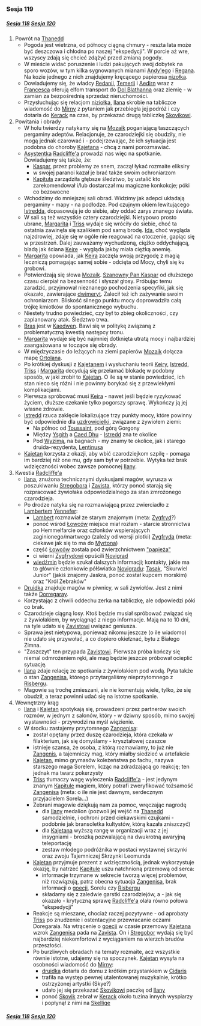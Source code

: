 ### Sesja 119
##### [Sesja 118](#sesja-118) [Sesja 120](#sesja-120)
1. Powrót na [Thanedd](#l_wyspa_thanedd)
    - Pogoda jest wietrzna, od północy ciągną chmury - reszta lata może być deszczowa i chłodna po naszej "ekspedycji". W porcie aż wre, wszyscy zdają się chcieć zdążyć przed zmianą pogody.
    - W mieście widać poruszenie i ludzi pakujących swój dobytek na sporo wozów, w tym kilka sygnowanych mianami [Andy'ego](#p_andy) i [Regana](#p_regan). Na kozie jednego z nich znajdujemy kręcącego papierosa [nizołka](#p_andy).
    - Dowiadujemy się, że władcy [Redanii](#l_redania), [Temerii](#l_temeria) i [Aedirn](#l_aedirn) wraz z [Francescą](#p_francesca) oferują elfom transport do [Dol Blathanna](#l_dol_blathanna) oraz ziemię - w zamian za bezpośrednią sprzedaż nieruchomości.
    - Przysłuchując się relacjom [niziołka](#p_andy), [Ilana](#g_ilana) skrobie na tabliczce wiadomość do [Mirny](#p_mirna) z pytaniem jak przebiegła jej podróż i czy dotarła do [Kerack](#l_kerack) na czas, by przekazać drugą tabliczkę [Skovikowi](#p_skovik).
2. Powitania i obrady
    - W holu twierdzy natykamy się na [Mozaik](#p_mozaik) poganiającą taszczących pergaminy adeptów. Relacjonuje, że czarodziejki się obudziły, nie mogą jednak czarować i - podejrzewając, że ich sytuacja jest podobna do choroby [Kajetana](#g_kajetan) - chcą z nami porozmawiać.
    - [Asystentka](#p_mozaik) [Radcliffe'a](#p_radcliffe) prowadzi nas więc na spotkanie. Dowiadujemy się także, że:
        - [Kaspar](#p_kaspar), przez problemy ze snem, zaczął łykać rozmaite eliksiry
        - w swojej paranoi kazał je brać także swoim ochroniarzom
        - [Kapituła](#r_kapitula) zarządziła głębsze śledztwo, by ustalić kto zarekomendował i/lub dostarczał mu magiczne konkokcje; póki co bezowocne
    - Wchodzimy do mniejszej sali obrad. Widzimy jak adepci układają pergaminy - mapy - na podłodze. Pod czujnym okiem lewitującego [Istredda](#p_istredd), dopasowują je do siebie, aby oddać zarys znanego świata.
    - W sali są też wszystkie cztery czarodziejki. Nietypowo prosto ubrane, [Margarita](#p_margarita) i [Triss](#p_triss_merigold) wydaje się wróciły do siebie, choć ta ostatnia zawinęła się szalikiem pod samą brodę. [Ida](#p_ida), choć wygląda najzdrowiej, zdaje się w ogóle nie reagować na otoczenie, gapiąc się w przestrzeń. Dalej zauważamy wychudzoną, ciężko oddychającą, bladą jak ściana [Keirę](#p_keira_metz) - wygląda jakby miała ciężką anemię.
    - [Margarita](#p_margarita) opowiada, jak [Keira](#p_keira_metz) zaczęła swoją przygodę z magią leczniczą pomagając samej sobie - odcięta od Mocy, chyli się ku grobowi.
    - Potwierdzają się słowa [Mozaik](#p_mozaik). [Szanowny Pan Kaspar](#p_kaspar) od dłuższego czasu cierpiał na bezsenność i słyszał głosy. Próbując temu zaradzić, przyjmował nieznanego pochodzenia specyfiki, jak się okazało, zawierające [dwimeryt](#r_dwimeryt). Zalecił też ich zażywanie swoim ochroniarzom. Bliskość silnego punktu mocy doprowadziła całą trójkę kmiotków do spontanicznego wybuchu.
    - Niestety trudno powiedzieć, czy był to zbieg okoliczności, czy zaplanowany atak. Śledztwo trwa.
    - [Bras](#p_bras) jest w [Kaedwen](#l_kaedwen). Bawi się w politykę związaną z problematyczną kwestią następcy tronu.
    - [Margarita](#p_margarita) wydaje się być najmniej dotknięta utratą mocy i najbardziej zaangażowana w toczące się obrady.
    - W międzyczasie do leżących na ziemi papierów [Mozaik](#p_mozaik) dołącza mapę [Ortolana](#p_ortolan).
    - Po krótkiej dyskusji z [Kajetanem](#g_kajetan) i wysłuchaniu teorii [Keiry](#p_keira_metz), [Istredd](#p_istredd), [Triss](#p_triss_merigold) i [Margarita](#p_margarita) decydują się przełamać blokadę w podobny sposób, w jaki zrobił to [Kajetan](#g_kajetan). O ile są w stanie powiedzieć, ich stan nieco się różni i nie powinny borykać się z przewlekłymi komplikacjami.
    - Pierwsza spróbować musi [Keira](#p_keira_metz) - nawet jeśli będzie ryzykować życiem, dłuższe czekanie tylko pogorszy sprawę. Wykończy ją jej własne zdrowie.
    - [Istredd](#p_istredd) rzuca zaklęcie lokalizujące trzy punkty mocy, które powinny być odpowiednie dla [uzdrowicielki](#p_keira_metz), związane z żywiołem ziemi:
        - Na północ od [Toussaint](#l_toussaint), pod górą Gorgony
        - Między [Ysgith](#l_ysgith) a [Caed Dhu](#l_caed_dhu) - [Istredd](#p_istredd) zna te okolice
        - Pod [Wyzimą](#l_wyzima), na bagnach - my znamy te okolice, jak i starego druida-rezydenta, [Lentinusa](#p_lentinus)
    - [Kajetan](#g_kajetan) korzysta z okazji, aby wbić czarodziejkom szpilę - pomaga im bardziej niż one mu, gdy sam był w potrzebie. Wytyka też brak wdzięczności wobec zawsze pomocnej [Ilany](#g_ilana).
3. Kwestia [Radcliffe'a](#p_radcliffe)
    - [Ilana](#g_ilana), znużona technicznymi dyskusjami magów, wyrusza w poszukiwaniu [Stregobora](#p_stregobor) i [Zavista](#p_zavist), którzy ponoć starają się rozpracować żywiołaka odpowiedzialnego za stan zmrożonego czarodzieja.
    - Po drodze natyka się na rozmawiającą przez zwierciadło z [Lambertem](#p_lambert) [Yennefer](#p_yennefer):
        - [Lambert](#p_lambert) rozmawiał ze starym znajomym (meta: [Zygfryd](#p_zygfryd)?)
        - ponoć wśród [Łowców](#r_lowca) miejsce miał rozłam - starcie stronnictwa po Hemmelfarcie oraz członków wspierających zaginionego/martwego (zależy od wersji plotki) [Zygfryda](#p_zygfryd) (meta: ciekawe jak się to ma do [Myrtona](#p_lord_myrton))
        - część [Łowców](#r_lowca) została pod zwierzchnictwem ["papieża"](#p_hemmelfart)
        - ci wierni [Zygfrydowi](#p_zygfryd) opuścili [Novigrad](#l_novigrad)
        - [wiedźmin](#p_lambert) będzie szukał dalszych informacji; kontakty, jakie ma to głównie członkowie półświatka [Novigradu](#l_novigrad): [Tasak](#p_tasak), "Skurwiel Junior" (jakiś znajomy Jaskra, ponoć został kupcem morskim) oraz "Król Żebraków"
    - [Druidka](#g_ilana) znajduje magów w piwnicy, w sali żywiołów. Jest z nimi także [Dorregaray](#p_dorregaray).
    - Korzystając z chwili oddechu zerka na tabliczkę, ale odpowiedzi póki co brak.
    - Czarodzieje ciągną losy. Ktoś będzie musiał spróbować związać się z żywiołakiem, by wyciągnąć z niego informacje. Mają na to 10 dni, na tyle udało się [Zavistowi](#p_zavist) uwiązać geniusza.
    - Sprawa jest nietypowa, ponieważ nikomu jeszcze (o ile wiadomo) nie udało się przywołać, a co dopiero okiełznać, bytu z Białego Zimna.
    - "Zaszczyt" ten przypada [Zavistowi](#p_zavist). Pierwsza próba kończy się niemal odmrożeniem ręki, ale mag będzie jeszcze próbował ocieplić sytuację.
    - [Ilana](#g_ilana) zdaje relację ze spotkania z żywiołakiem pod wodą. Pyta także o stan [Zangenisa](#p_zangenis), którego przytargaliśmy nieprzytomnego z [Risbergu](#l_gora_cremora).
    - Magowie są trochę zmieszani, ale nie komentują wiele, tylko, że się obudził, a teraz powinni udać się na istotne spotkanie.
4. Wewnętrzny krąg
    - [Ilana](#g_ilana) i [Kajetan](#g_kajetan) spotykają się, prowadzeni przez partnerów swoich rozmów, w jednym z salonów, który - w dziwny sposób, mimo swojej wystawności - przywodzi na myśl więzienie.
    - W środku zastajemy przytomnego [Zangenisa](#p_zangenis):
        - został opętany przez duszę czarodzieja, która czekała w filakterium, jak się domyślamy - kryształowej czaszce
        - istnieje szansa, że osoba, z którą rozmawiamy, to już nie [Zangenis](#p_zangenis), a tajemniczy mag, który miałby siedzieć w artefakcie
        - [Kajetan](#g_kajetan), mimo grymasów koleżeństwa po fachu, nazywa starszego maga Sorelem, licząc na zdradzającą go reakcję; ten jednak ma twarz pokerzysty
        - [Triss](#p_triss_merigold) tłumaczy wagę wyleczenia [Radcliffe'a](#p_radcliffe) - jest jedynym znanym [Kapitule](#r_kapitula) magiem, który potrafi zweryfikować tożsamość [Zangenisa](#p_zangenis) (meta: o ile nie jest dawnym, serdecznym przyjacielem Sorela...)
        - Zebrani magowie dziękują nam za pomoc, wręczając nagrodę
            - dla [Ilany](#g_ilana) medalion (pozwoli jej wejść na [Thanedd](#l_wyspa_thanedd) samodzielnie, i ochroni przed ciekawskimi czujkami - podobnie jak bransoletka kultystów, którą kazała zniszczyć)
            - dla [Kajetana](#g_kajetan) wyższą rangę w organizacji wraz z jej insygniami - broszką pozwalającą na dwukrotną awaryjną teleportację
            - zestaw młodego podróżnika w postaci wystawnej skrzynki oraz zwoju Tajemniczej Skrzynki Leomunda
        - [Kajetan](#g_kajetan) przyjmuje prezent z wdzięcznością, jednak wykorzystuje okazję, by natrzeć [Kapitule](#r_kapitula) uszu natchnioną przemową od serca:
            - informacje trzymane w sekrecie tworzą więcej problemów, niż rozwiązują, patrz obecna sytuacja [Zangenisa](#p_zangenis), brak informacji o [goecji](#r_goecja), Sorelu czy [Risbergu](#l_gora_cremora)
            - składamy się z zaledwie garstki czarodziejów, a - jak się okazało - krytyczną sprawę [Radcliffe'a](#p_radcliffe) olała równo połowa "ekspedycji"
        - Reakcje są mieszane, chociaż raczej pozytywne - od aprobaty [Triss](#p_triss_merigold) po znudzenie i ostentacyjne przewracanie oczami Doregaraia.
        Na wtrącenie o [goecji](#r_goecja) w czasie przemowy [Kajetana](#g_kajetan) wzrok [Zangenisa](#p_zangenis) pada na [Zavista](#p_zavist). On i [Stregobor](#p_stregobor) wydają się być najbardziej niekomfortowi z wyciąganiem na wierzch brudów przeszłości.
        - Po burzliwych obradach na tematy rozmaite, acz wszystkie równie istotne, udajemy się na spoczynek. [Kajetan](#g_kajetan) wysyła na osobności wiadomość do [Mirny](#p_mirna):
            - [druidka](#p_mirna) dotarła do domu z krótkim przystankiem w [Cidaris](#l_cidaris)
            - trafiła na występ pewnej utalentowanej muzykalnie, krótko ostrzyżonej artystki (Skye?)
            - udało jej się przekazać [Skovikowi](#p_skovik) paczkę od [Ilany](#g_ilana)
            - ponoć [Skovik](#p_skovik) zebrał w [Kerack](#l_kerack) około tuzina innych wyspiarzy i popłynął z nimi na [Skellige](#l_wyspy_skellige)

##### [Sesja 118](#sesja-118) [Sesja 120](#sesja-120)